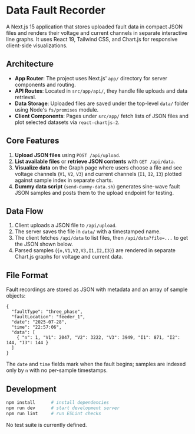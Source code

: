 # Data Fault Recorder

A Next.js 15 application that stores uploaded fault data in compact JSON files and renders their voltage and current channels in separate interactive line graphs. It uses React 19, Tailwind CSS, and Chart.js for responsive client-side visualizations.

## Architecture
- **App Router**: The project uses Next.js' `app/` directory for server components and routing.
- **API Routes**: Located in `src/app/api/`, they handle file uploads and data retrieval.
- **Data Storage**: Uploaded files are saved under the top-level `data/` folder using Node's `fs/promises` module.
- **Client Components**: Pages under `src/app/` fetch lists of JSON files and plot selected datasets via `react-chartjs-2`.

## Core Features
1. **Upload JSON files** using `POST /api/upload`.
2. **List available files** or **retrieve JSON contents** with `GET /api/data`.
3. **Visualize data** on the Graph page where users choose a file and see voltage channels (`V1`, `V2`, `V3`) and current channels (`I1`, `I2`, `I3`) plotted against sample index in separate charts.
4. **Dummy data script** (`send-dummy-data.sh`) generates sine-wave fault JSON samples and posts them to the upload endpoint for testing.

## Data Flow
1. Client uploads a JSON file to `/api/upload`.
2. The server saves the file in `data/` with a timestamped name.
3. The client fetches `/api/data` to list files, then `/api/data?file=...` to get the JSON shown below.
4. Parsed samples (`{n,V1,V2,V3,I1,I2,I3}`) are rendered in separate Chart.js graphs for voltage and current data.

## File Format

Fault recordings are stored as JSON with metadata and an array of sample objects:

```
{
  "faultType": "three_phase",
  "faultLocation": "feeder_1",
  "date": "2025-07-28",
  "time": "22:57:06",
  "data": [
    { "n": 1, "V1": 2047, "V2": 3222, "V3": 3949, "I1": 871, "I2": 144, "I3": 144 }
  ]
}
```

The `date` and `time` fields mark when the fault begins; samples are indexed only by `n` with no per-sample timestamps.

## Development
```bash
npm install      # install dependencies
npm run dev      # start development server
npm run lint     # run ESLint checks
```
No test suite is currently defined.

